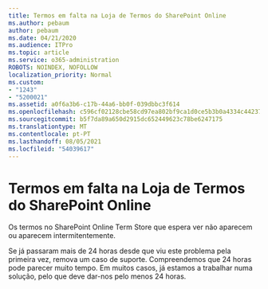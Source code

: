 ```yaml
---
title: Termos em falta na Loja de Termos do SharePoint Online
ms.author: pebaum
author: pebaum
ms.date: 04/21/2020
ms.audience: ITPro
ms.topic: article
ms.service: o365-administration
ROBOTS: NOINDEX, NOFOLLOW
localization_priority: Normal
ms.custom:
- "1243"
- "5200021"
ms.assetid: a0f6a3b6-c17b-44a6-bb0f-039dbbc3f614
ms.openlocfilehash: c596cf02128cbe58cd97ea802bf9ca1d0ce5b3b0a4334c4423754d86661c525a
ms.sourcegitcommit: b5f7da89a650d2915dc652449623c78be6247175
ms.translationtype: MT
ms.contentlocale: pt-PT
ms.lasthandoff: 08/05/2021
ms.locfileid: "54039617"
---
```

# <a name="terms-missing-from-sharepoint-online-term-store"></a>Termos em falta na Loja de Termos do SharePoint Online

Os termos no SharePoint Online Term Store que espera ver não aparecem ou aparecem intermitentemente.
  
Se já passaram mais de 24 horas desde que viu este problema pela primeira vez, remova um caso de suporte. Compreendemos que 24 horas pode parecer muito tempo. Em muitos casos, já estamos a trabalhar numa solução, pelo que deve dar-nos pelo menos 24 horas.
  